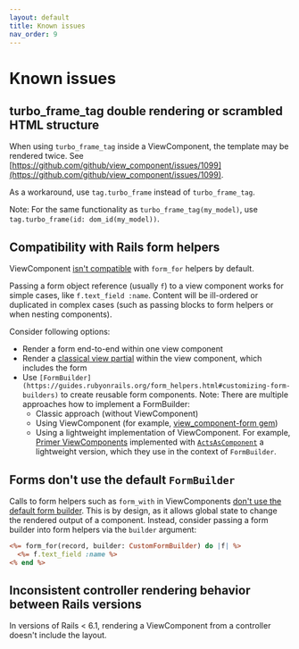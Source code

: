 ```yaml
---
layout: default
title: Known issues
nav_order: 9
---
```


# Known issues

## turbo_frame_tag double rendering or scrambled HTML structure

When using `turbo_frame_tag` inside a ViewComponent, the template may be rendered twice. See [https://github.com/github/view_component/issues/1099](https://github.com/github/view_component/issues/1099).

As a workaround, use `tag.turbo_frame` instead of `turbo_frame_tag`.

Note: For the same functionality as `turbo_frame_tag(my_model)`, use `tag.turbo_frame(id: dom_id(my_model))`.

## Compatibility with Rails form helpers

ViewComponent [isn't compatible](https://github.com/viewcomponent/view_component/issues/241) with `form_for` helpers by default.

Passing a form object reference (usually `f`) to a view component works for simple cases, like `f.text_field :name`.
Content will be ill-ordered or duplicated in complex cases (such as passing blocks to form helpers or when nesting components).

Consider following options:

- Render a form end-to-end within one view component
- Render a [classical view partial](https://guides.rubyonrails.org/layouts_and_rendering.html#using-partials) within the view component, which includes the form
- Use `[FormBuilder](https://guides.rubyonrails.org/form_helpers.html#customizing-form-builders)` to create reusable form components.
  Note: There are multiple approaches how to implement a FormBuilder:
  - Classic approach (without ViewComponent)
  - Using ViewComponent (for example, [view_component-form gem](https://github.com/pantographe/view_component-form))
  - Using a lightweight implementation of ViewComponent. For example, [Primer ViewComponents](https://github.com/primer/view_components) implemented with [`ActsAsComponent`](https://github.com/primer/view_components/blob/main/lib/primer/forms/acts_as_component.rb) a lightweight version, which they use in the context of `FormBuilder`.

## Forms don't use the default `FormBuilder`

Calls to form helpers such as `form_with` in ViewComponents [don't use the default form builder](https://github.com/viewcomponent/view_component/pull/1090#issue-753331927). This is by design, as it allows global state to change the rendered output of a component. Instead, consider passing a form builder into form helpers via the `builder` argument:

```html.erb
<%= form_for(record, builder: CustomFormBuilder) do |f| %>
  <%= f.text_field :name %>
<% end %>
```

## Inconsistent controller rendering behavior between Rails versions

In versions of Rails < 6.1, rendering a ViewComponent from a controller doesn't include the layout.
